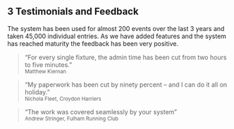 <div markdown="1" data-aos="fade-up">

## __3__ Testimonials and Feedback

The system has been used for almost 200 events over the last 3 years and taken 45,000 individual entries. As we have added features and the system has reached maturity the feedback has been very positive.

> “For every single fixture, the admin time has been cut from two hours to five minutes.”  
<small>Matthew Kiernan</small>

> “My paperwork has been cut by ninety percent – and I can do it all on holiday.”  
<small>Nichola Fleet, Croydon Harriers</small>

> “The work was covered seamlessly by your system”  
<small>Andrew Stringer, Fulham Running Club</small>

</div>
